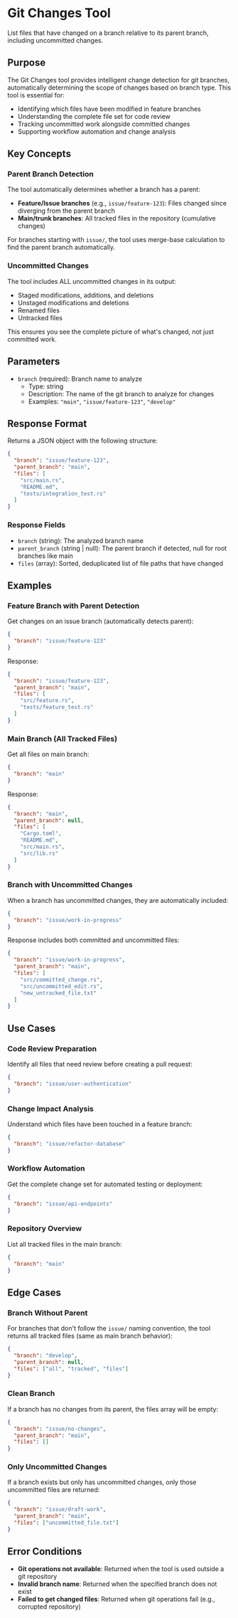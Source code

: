 # Git Changes Tool

List files that have changed on a branch relative to its parent branch, including uncommitted changes.

## Purpose

The Git Changes tool provides intelligent change detection for git branches, automatically determining the scope of changes based on branch type. This tool is essential for:
- Identifying which files have been modified in feature branches
- Understanding the complete file set for code review
- Tracking uncommitted work alongside committed changes
- Supporting workflow automation and change analysis

## Key Concepts

### Parent Branch Detection

The tool automatically determines whether a branch has a parent:
- **Feature/Issue branches** (e.g., `issue/feature-123`): Files changed since diverging from the parent branch
- **Main/trunk branches**: All tracked files in the repository (cumulative changes)

For branches starting with `issue/`, the tool uses merge-base calculation to find the parent branch automatically.

### Uncommitted Changes

The tool includes ALL uncommitted changes in its output:
- Staged modifications, additions, and deletions
- Unstaged modifications and deletions
- Renamed files
- Untracked files

This ensures you see the complete picture of what's changed, not just committed work.

## Parameters

- `branch` (required): Branch name to analyze
  - Type: string
  - Description: The name of the git branch to analyze for changes
  - Examples: `"main"`, `"issue/feature-123"`, `"develop"`

## Response Format

Returns a JSON object with the following structure:

```json
{
  "branch": "issue/feature-123",
  "parent_branch": "main",
  "files": [
    "src/main.rs",
    "README.md",
    "tests/integration_test.rs"
  ]
}
```

### Response Fields

- `branch` (string): The analyzed branch name
- `parent_branch` (string | null): The parent branch if detected, null for root branches like main
- `files` (array): Sorted, deduplicated list of file paths that have changed

## Examples

### Feature Branch with Parent Detection

Get changes on an issue branch (automatically detects parent):
```json
{
  "branch": "issue/feature-123"
}
```

Response:
```json
{
  "branch": "issue/feature-123",
  "parent_branch": "main",
  "files": [
    "src/feature.rs",
    "tests/feature_test.rs"
  ]
}
```

### Main Branch (All Tracked Files)

Get all files on main branch:
```json
{
  "branch": "main"
}
```

Response:
```json
{
  "branch": "main",
  "parent_branch": null,
  "files": [
    "Cargo.toml",
    "README.md",
    "src/main.rs",
    "src/lib.rs"
  ]
}
```

### Branch with Uncommitted Changes

When a branch has uncommitted changes, they are automatically included:
```json
{
  "branch": "issue/work-in-progress"
}
```

Response includes both committed and uncommitted files:
```json
{
  "branch": "issue/work-in-progress",
  "parent_branch": "main",
  "files": [
    "src/committed_change.rs",
    "src/uncommitted_edit.rs",
    "new_untracked_file.txt"
  ]
}
```

## Use Cases

### Code Review Preparation
Identify all files that need review before creating a pull request:
```json
{
  "branch": "issue/user-authentication"
}
```

### Change Impact Analysis
Understand which files have been touched in a feature branch:
```json
{
  "branch": "issue/refactor-database"
}
```

### Workflow Automation
Get the complete change set for automated testing or deployment:
```json
{
  "branch": "issue/api-endpoints"
}
```

### Repository Overview
List all tracked files in the main branch:
```json
{
  "branch": "main"
}
```

## Edge Cases

### Branch Without Parent
For branches that don't follow the `issue/` naming convention, the tool returns all tracked files (same as main branch behavior):
```json
{
  "branch": "develop",
  "parent_branch": null,
  "files": ["all", "tracked", "files"]
}
```

### Clean Branch
If a branch has no changes from its parent, the files array will be empty:
```json
{
  "branch": "issue/no-changes",
  "parent_branch": "main",
  "files": []
}
```

### Only Uncommitted Changes
If a branch exists but only has uncommitted changes, only those uncommitted files are returned:
```json
{
  "branch": "issue/draft-work",
  "parent_branch": "main",
  "files": ["uncommitted_file.txt"]
}
```

## Error Conditions

- **Git operations not available**: Returned when the tool is used outside a git repository
- **Invalid branch name**: Returned when the specified branch does not exist
- **Failed to get changed files**: Returned when git operations fail (e.g., corrupted repository)